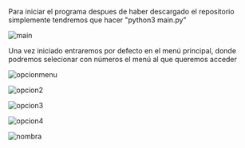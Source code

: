Para iniciar el programa despues de haber descargado el repositorio simplemente tendremos que hacer  "python3 main.py"

![main](https://github.com/L0g1ns/Flota/assets/145047663/7a888918-3c91-4cff-808b-1657df58cc80)

Una vez iniciado entraremos por defecto en el menú principal, donde podremos selecionar con números el menú al que queremos acceder

![opcionmenu](https://github.com/L0g1ns/Flota/assets/145047663/d930813e-5f62-471b-81a3-67c27df003d7)

![opcion2](https://github.com/L0g1ns/Flota/assets/145047663/22658a89-a755-4898-b108-6ac462ef3a00)

![opcion3](https://github.com/L0g1ns/Flota/assets/145047663/71eee640-c2b3-4c31-af5a-9ac29f6021c6)

![opcion4](https://github.com/L0g1ns/Flota/assets/145047663/fef19ada-efdc-4bbc-b231-83ccee2eb711)

![nombra](https://github.com/L0g1ns/Flota/assets/145047663/f7075f93-19ad-409d-b8ea-834f97fa2158)



